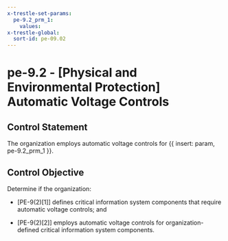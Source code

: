 ```yaml
---
x-trestle-set-params:
  pe-9.2_prm_1:
    values:
x-trestle-global:
  sort-id: pe-09.02
---
```


# pe-9.2 - \[Physical and Environmental Protection\] Automatic Voltage Controls

## Control Statement

The organization employs automatic voltage controls for {{ insert: param, pe-9.2_prm_1 }}.

## Control Objective

Determine if the organization:

- \[PE-9(2)[1]\] defines critical information system components that require automatic voltage controls; and

- \[PE-9(2)[2]\] employs automatic voltage controls for organization-defined critical information system components.
